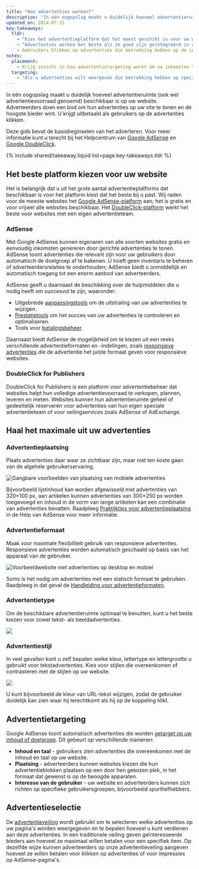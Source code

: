 ```yaml
---
title: "Hoe advertenties werken?"
description: "In één oogopslag maakt u duidelijk hoeveel advertentieruimte (ook wel advertentievoorraad genoemd) beschikbaar is op uw site. Adverteerders doen een bod om hun advertenties op uw site te tonen en de hoogste bieder wint. U krijgt uitbetaald als gebruikers op de advertenties klikken."
updated_on: 2014-07-31
key-takeaways:
  tldr: 
    - "Kies het advertentieplatform dat het meest geschikt is voor uw website. Wij raden voor de meeste websites het <a href='http://www.google.com/adsense/start/'>AdSense</a>-platform aan, en voor websites met eigen advertentieteams het <a href='http://www.google.com/doubleclick/publishers/'>DoubleClick-platform</a>."
    - "Advertenties werken het beste als ze goed zijn geïntegreerd in uw website; dus als de advertenties qua kleur, inhoud, formaat en locatie een positieve invloed hebben op de gebruikerservaring." 
    - Gebruikers klikken op advertenties die betrekking hebben op de inhoud die ze zoeken. Het is dus verstandig dat u inzicht krijgt in hoe advertentietargeting werkt om uw inkomsten te maximaliseren.
notes:
  placement:
    - Krijg inzicht in hoe advertentietargeting werkt om uw inkomsten te maximaliseren.
  targeting:
    - "Als u advertenties wilt weergeven die betrekking hebben op specifieke onderwerpen, neem dan volledige zinnen en alinea`s op over deze onderwerpen."
---
```


<p class="intro">
  In één oogopslag maakt u duidelijk hoeveel advertentieruimte (ook wel advertentievoorraad genoemd) beschikbaar is op uw website. Adverteerders doen een bod om hun advertenties op uw site te tonen en de hoogste bieder wint. U krijgt uitbetaald als gebruikers op de advertenties klikken.
</p>

Deze gids bevat de basisbeginselen van het adverteren. Voor meer informatie kunt u terecht bij het Helpcentrum van <a href="https://support.google.com/adsense/answer/181947">Google AdSense</a> en <a href="https://support.google.com/dfp_sb/?utm_medium=et&utm_source=dfp_sb_support_tab&utm_campaign=dfp_sb#topic=13148">Google DoubleClick</a>.



{% include shared/takeaway.liquid list=page.key-takeaways.tldr %}

## Het beste platform kiezen voor uw website

Het is belangrijk dat u uit het grote aantal advertentieplatforms dat beschikbaar is voor het platform kiest dat het beste bij u past. Wij raden voor de meeste websites het [Google AdSense-platform](http://www.google.com/adsense/start/) aan; het is gratis en voor vrijwel alle websites beschikbaar. Het [DoubleClick-platform](https://www.google.com/doubleclick/publishers/) werkt het beste voor websites met een eigen advertentieteam.

### AdSense

Met Google AdSense kunnen eigenaren van alle soorten websites gratis en eenvoudig inkomsten genereren door gerichte advertenties te tonen. AdSense toont advertenties die relevant zijn voor uw gebruikers door automatisch de doelgroep af te bakenen.  U hoeft geen inventaris te beheren of adverteerdersrelaties te onderhouden; AdSense biedt u onmiddellijk en automatisch toegang tot een enorm aanbod van adverteerders.

AdSense geeft u daarnaast de beschikking over de hulpmiddelen die u nodig heeft om succesvol te zijn, waaronder:

* Uitgebreide [aanpassingstools](https://support.google.com/adsense/answer/160374) om de uitstraling van uw advertenties te wijzigen.
* [Prestatietools](https://support.google.com/adsense/answer/2973289) om het succes van uw advertenties te controleren en optimaliseren.
* Tools voor [betalingsbeheer](https://support.google.com/adsense/answer/2569265).

Daarnaast biedt AdSense de mogelijkheid om te kiezen uit een reeks verschillende advertentieformaten en -indelingen, zoals [responsieve advertenties](https://support.google.com/adsense/answer/3213689) die de advertentie het juiste formaat geven voor responsieve websites.


### DoubleClick for Publishers

DoubleClick for Publishers is een platform voor advertentiebeheer dat websites helpt hun volledige advertentievoorraad te verkopen, plannen, leveren en meten. Websites kunnen hun advertentieruimte geheel of gedeeltelijk reserveren voor advertenties van hun eigen speciale advertentieteam of voor veilingservices zoals AdSense of AdExchange.

## Haal het maximale uit uw advertenties

### Advertentieplaatsing
Plaats advertenties daar waar ze zichtbaar zijn, maar niet ten koste gaan van de algehele gebruikerservaring. 

<img src="images/mobile_ads_placement.png" alt="Gangbare voorbeelden van plaatsing van mobiele advertenties">

Bijvoorbeeld lijstinhoud kan worden afgewisseld met advertenties van 320&times;100 px, aan artikelen kunnen advertenties van 300&times;250 px worden toegevoegd en inhoud in de vorm van lange artikelen kan een combinatie van advertenties bevatten. Raadpleeg [Praktijktips voor advertentieplaatsing](https://support.google.com/adsense/answer/1282097) in de Help van AdSense voor meer informatie. 

### Advertentieformaat
Maak voor maximale flexibiliteit gebruik van responsieve advertenties. Responsieve advertenties worden automatisch geschaald op basis van het apparaat van de gebruiker. 

<img src="images/ad-ss-600.png" 
  srcset="images/ad-ss-1200.png 1200w, 
          images/ad-ss-900.png 900w,
          images/ad-ss-600.png 600w, 
          images/ad-ss-300.png 300w" 
  alt="Voorbeeldwebsite met advertenties op desktop en mobiel">

Soms is het nodig om advertenties met een statisch formaat te gebruiken. Raadpleeg in dat geval de [Handleiding voor advertentieformaten](https://support.google.com/adsense/answer/6002621).


### Advertentietype
Om de beschikbare advertentieruimte optimaal te benutten, kunt u het beste kiezen voor zowel tekst- als beeldadvertenties.

<img src="images/mobileimage.png">

### Advertentiestijl
In veel gevallen kunt u zelf bepalen welke kleur, lettertype en lettergrootte u gebruikt voor tekstadvertenties. Kies voor stijlen die overeenkomen of contrasteren met de stijlen op uw website. 

<img src="images/mobiletext_withcolor.png">

U kunt bijvoorbeeld de kleur van URL-tekst wijzigen, zodat de gebruiker duidelijk kan zien waar hij terechtkomt als hij op de koppeling klikt.


## Advertentietargeting
Google AdSense toont automatisch advertenties die worden [getarget op uw inhoud of doelgroep](https://support.google.com/adsense/answer/9713).
Dit gebeurt op verschillende manieren:

* **Inhoud en taal** - gebruikers zien advertenties die overeenkomen met de inhoud en taal op uw website.
* **Plaatsing** - adverteerders kunnen websites kiezen die hun advertentieblokken plaatsen op een door hen gekozen plek, in het formaat dat gewenst is op de beoogde apparaten.
* **Interesse van de gebruiker** - uw website en adverteerders kunnen zich richten op specifieke gebruikersgroepen, bijvoorbeeld sportliefhebbers.


## Advertentieselectie
De [advertentieveiling](https://support.google.com/adsense/answer/160525) wordt gebruikt om te selecteren welke advertenties op uw pagina's worden weergegeven en te bepalen hoeveel u kunt verdienen aan deze advertenties. In een traditionele veiling geven geïnteresseerde bieders aan hoeveel ze maximaal willen betalen voor een specifiek item. Op dezelfde wijze kunnen adverteerders op onze advertentieveiling aangeven hoeveel ze willen betalen voor klikken op advertenties of voor impressies op AdSense-pagina's.


